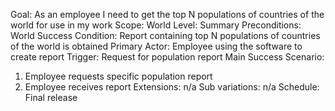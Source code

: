 Goal: As an employee I need to get the top N populations of countries of the world for use in my work
Scope: World
Level: Summary
Preconditions: World
Success Condition: Report containing top N populations of countries of the world is obtained
Primary Actor: Employee using the software to create report
Trigger: Request for population report
Main Success Scenario:
1. Employee requests specific population report
2. Employee receives report
Extensions: n/a
Sub variations: n/a
Schedule: Final release
